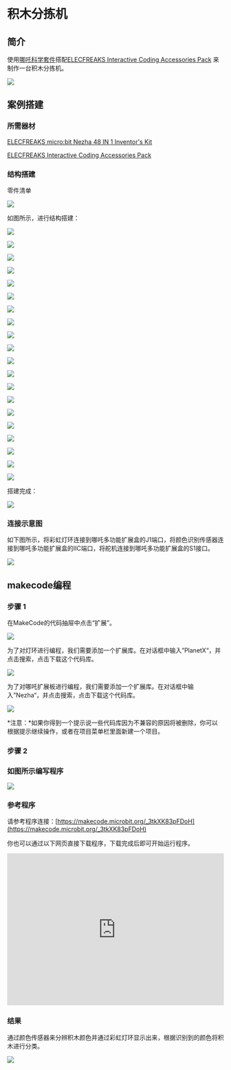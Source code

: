 # 积木分拣机
## 简介

使用[哪吒科学套件](https://www.elecfreaks.com/nezha-inventor-s-kit-for-micro-bit-without-micro-bit-board.html)搭配[ELECFREAKS Interactive Coding Accessories Pack](https://shop.elecfreaks.com/products/elecfreaks-interactive-coding-accessories-pack)
来制作一台积木分拣机。

![](./images/neza-inventor-s-kit-case-71-01.png)

## 案例搭建

### 所需器材

[ELECFREAKS micro:bit Nezha 48 IN 1 Inventor's Kit ](https://shop.elecfreaks.com/products/elecfreaks-micro-bit-nezha-48-in-1-inventors-kit-without-micro-bit-board)

[ELECFREAKS Interactive Coding Accessories Pack](https://shop.elecfreaks.com/products/elecfreaks-interactive-coding-accessories-pack)


### 结构搭建

零件清单

![](./images/neza-inventor-s-kit-case-71-02.png)

如图所示，进行结构搭建：

![](./images/neza-inventor-s-kit-step-71-01.png)

![](./images/neza-inventor-s-kit-step-71-02.png)

![](./images/neza-inventor-s-kit-step-71-03.png)

![](./images/neza-inventor-s-kit-step-71-04.png)

![](./images/neza-inventor-s-kit-step-71-05.png)

![](./images/neza-inventor-s-kit-step-71-06.png)

![](./images/neza-inventor-s-kit-step-71-07.png)

![](./images/neza-inventor-s-kit-step-71-08.png)

![](./images/neza-inventor-s-kit-step-71-09.png)

![](./images/neza-inventor-s-kit-step-71-10.png)

![](./images/neza-inventor-s-kit-step-71-11.png)

![](./images/neza-inventor-s-kit-step-71-12.png)

![](./images/neza-inventor-s-kit-step-71-13.png)

![](./images/neza-inventor-s-kit-step-71-14.png)

![](./images/neza-inventor-s-kit-step-71-15.png)

![](./images/neza-inventor-s-kit-step-71-16.png)

![](./images/neza-inventor-s-kit-step-71-17.png)

![](./images/neza-inventor-s-kit-step-71-18.png)

![](./images/neza-inventor-s-kit-step-71-19.png)

![](./images/neza-inventor-s-kit-step-71-20.png)

搭建完成：

![](./images/neza-inventor-s-kit-step-71-21.png)

### 连接示意图

如下图所示，将彩虹灯环连接到哪吒多功能扩展盒的J1端口，将颜色识别传感器连接到哪吒多功能扩展盒的IIC端口，将舵机连接到哪吒多功能扩展盒的S1接口。

![](./images/neza-inventor-s-kit-case-71-04.png)


## makecode编程

### 步骤 1
在MakeCode的代码抽屉中点击“扩展”。

![](./images/neza-inventor-s-kit-case-37-04.png)

为了对灯环进行编程，我们需要添加一个扩展库。在对话框中输入”PlanetX“，并点击搜索，点击下载这个代码库。

![](./images/neza-inventor-s-kit-case-37-05.png)

为了对哪吒扩展板进行编程，我们需要添加一个扩展库。在对话框中输入”Nezha“，并点击搜索，点击下载这个代码库。

![](./images/neza-inventor-s-kit-case-37-06.png)

*注意：*如果你得到一个提示说一些代码库因为不兼容的原因将被删除，你可以根据提示继续操作，或者在项目菜单栏里面新建一个项目。

### 步骤 2

### 如图所示编写程序

![](./images/neza-inventor-s-kit-case-71-06.png)

### 参考程序

请参考程序连接：[https://makecode.microbit.org/_3tkXK83pFDoH](https://makecode.microbit.org/_3tkXK83pFDoH)

你也可以通过以下网页直接下载程序，下载完成后即可开始运行程序。

<div style="position:relative;height:0;padding-bottom:70%;overflow:hidden;"><iframe style="position:absolute;top:0;left:0;width:100%;height:100%;" src="https://makecode.microbit.org/#pub:_3tkXK83pFDoH" frameborder="0" sandbox="allow-popups allow-forms allow-scripts allow-same-origin"></iframe></div>  



### 结果
通过颜色传感器来分辨积木颜色并通过彩虹灯环显示出来，根据识别到的颜色将积木进行分类。

![](./images/neza-inventor-s-kit-case-71.gif)

